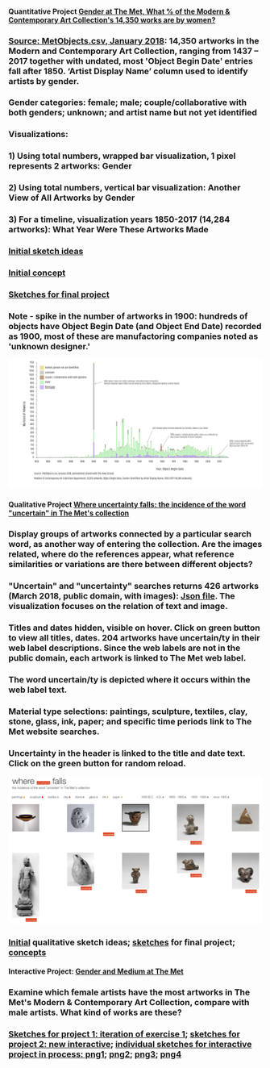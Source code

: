 #### Quantitative Project [Gender at The Met, What % of the Modern & Contemporary Art Collection's 14,350 works are by women?](https://churc.github.io/MajorStudio1/MetProjects/gender) 
   
   
### [Source: MetObjects.csv, January 2018](https://github.com/churc/MajorStudio1/tree/master/MetProjects/gender/assets): 14,350 artworks in the Modern and Contemporary Art Collection, ranging from 1437 – 2017 together with undated, most 'Object Begin Date' entries fall after 1850. ‘Artist Display Name’ column used to identify artists by gender. 
### Gender categories: female; male; couple/collaborative with both genders; unknown; and artist name but not yet identified 


### Visualizations:
### 1)   Using total numbers, wrapped bar visualization, 1 pixel represents 2 artworks: Gender  
### 2)   Using total numbers, vertical bar visualization: Another View of All Artworks by Gender
### 3)   For a timeline, visualization years 1850-2017 (14,284 artworks):  What Year Were These Artworks Made

### [Initial sketch ideas](https://github.com/churc/MajorStudio1/blob/master/MetProjects/gender/assets/initialsketches.png)
### [Initial concept](https://github.com/churc/MajorStudio1/blob/master/MetProjects/MetProject_process_description.pdf)
### [Sketches for final project](https://github.com/churc/MajorStudio1/blob/master/MetProjects/MetProjects_churchouse.pdf) 


### Note - spike in the number of artworks in 1900: hundreds of objects have Object Begin Date (and Object End Date) recorded as 1900, most of these are manufactoring companies noted as 'unknown designer.'














![by Year](MetProjects/gender/assets/gender_timelineChart.png)















#### Qualitative Project [Where uncertainty falls: the incidence of the word "uncertain" in The Met's collection](https://churc.github.io/MajorStudio1/MetProjectsQual/uncertainty)

### Display groups of artworks connected by a particular search word, as another way of entering the collection. Are the images related, where do the references appear, what reference similarities or variations are there between different objects?  

### "Uncertain" and "uncertainty" searches returns 426 artworks (March 2018, public domain, with images): [Json file](https://github.com/churc/MajorStudio1/tree/master/MetProjectsQual/uncertainty/assets). The visualization focuses on the relation of text and image. 
### Titles and dates hidden, visible on hover. Click on green button to view all titles, dates. 204 artworks have uncertain/ty in their web label descriptions. Since the web labels are not in the public domain, each artwork is linked to The Met web label. 
### The word uncertain/ty is depicted where it occurs within the web label text.
### Material type selections: paintings, sculpture, textiles, clay, stone, glass, ink, paper; and specific time periods link to The Met website searches.
### Uncertainty in the header is linked to the title and date text. Click on the green button for random reload.






![where uncertainty falls](MetProjectsQual/uncertainty/assets/qual_uncertain.png)



### [Initial](https://github.com/churc/MajorStudio1/blob/master/MetProjectsQual/MetQual_churchouse.pdf) qualitative sketch ideas; [sketches](https://github.com/churc/MajorStudio1/blob/master/MetProjectsQual/MetQual_uncertainty_churchouse.pdf) for final project; [concepts](https://github.com/churc/MajorStudio1/blob/master/MetProjectsQual/MetQualConcepts2_clarechurchouse.pdf)



#### Interactive Project: [Gender and Medium at The Met](https://churc.github.io/MajorStudio1/Interactive/genderObj/index.html)

### Examine which female artists have the most artworks in The Met's Modern & Contemporary Art Collection, compare with male artists. What kind of works are these?
### [Sketches for project 1: iteration of exercise 1](https://github.com/churc/MajorStudio1/blob/master/Interactive/quant3_churchouse_project1.pdf); [sketches for project 2: new interactive](https://github.com/churc/MajorStudio1/blob/master/Interactive/quant2_churchouse_project2.pdf); [individual sketches for interactive project in process: png1](https://github.com/churc/MajorStudio1/blob/master/Interactive/quant5_churchouse-13.png); [png2](https://github.com/churc/MajorStudio1/blob/master/Interactive/quant5_churchouse-14.png); [png3](https://github.com/churc/MajorStudio1/blob/master/Interactive/quant5_churchouse-15.png); [png4](https://github.com/churc/MajorStudio1/blob/master/Interactive/quant5_churchouse-16.png)
